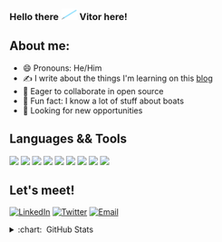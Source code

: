 ### Hello there <img height=20 src="./assets/Lightsaber_blue.svg"> Vitor here!

## About me:
- 😄 Pronouns: He/Him
- ✍ I write about the things I'm learning on this [blog](https://vitorelourenco.wordpress.com/)
- 🧱 Eager to collaborate in open source
- 🚢 Fun fact: I know a lot of stuff about boats
- 👔 Looking for new opportunities

## Languages && Tools

![](https://img.shields.io/badge/JavaScript-F7DF1E?style=for-the-badge&logo=javascript&logoColor=black)
![](https://img.shields.io/badge/TypeScript-007ACC?style=for-the-badge&logo=typescript&logoColor=white)
![](https://img.shields.io/badge/Node.js-339933?style=for-the-badge&logo=nodedotjs&logoColor=white)
![](https://img.shields.io/badge/Express.js-000000?style=for-the-badge&logo=express&logoColor=white)
![](https://img.shields.io/badge/Jest-C21325?style=for-the-badge&logo=jest&logoColor=white)
![](https://img.shields.io/badge/React-20232A?style=for-the-badge&logo=react&logoColor=61DAFB)
![](https://img.shields.io/badge/PostgreSQL-316192?style=for-the-badge&logo=postgresql&logoColor=white)
![](https://img.shields.io/badge/HTML5-E34F26?style=for-the-badge&logo=html5&logoColor=white)
![](https://img.shields.io/badge/CSS3-1572B6?style=for-the-badge&logo=css3&logoColor=white)
<br />

## Let's meet!

<a href="https://www.linkedin.com/in/vitoremanuellourenco/"><img  alt="LinkedIn"  src="https://img.shields.io/badge/LinkedIn-0077B5?style=for-the-badge&logo=linkedin&logoColor=white"></a>
<a href="https://twitter.com/vitorel"><img  alt="Twitter"  src="https://img.shields.io/badge/Twitter-1DA1F2?style=for-the-badge&logo=twitter&logoColor=white"></a>
<a href="mailto:vitor.registros@lourencos.net"><img  alt="Email"  src="https://img.shields.io/badge/ProtonMail-8B89CC?style=for-the-badge&logo=protonmail&logoColor=white"></a>

<details>
  <summary> :chart: &nbsp;GitHub Stats </summary>
  <img height="180em" src="https://github-readme-stats.vercel.app/api?username=vitorelourenco&theme=buefy&show_icons=true">
  <img height="180em" src="https://github-readme-stats.vercel.app/api/top-langs/?username=vitorelourenco&theme=buefy&layout=compact">
</details>
